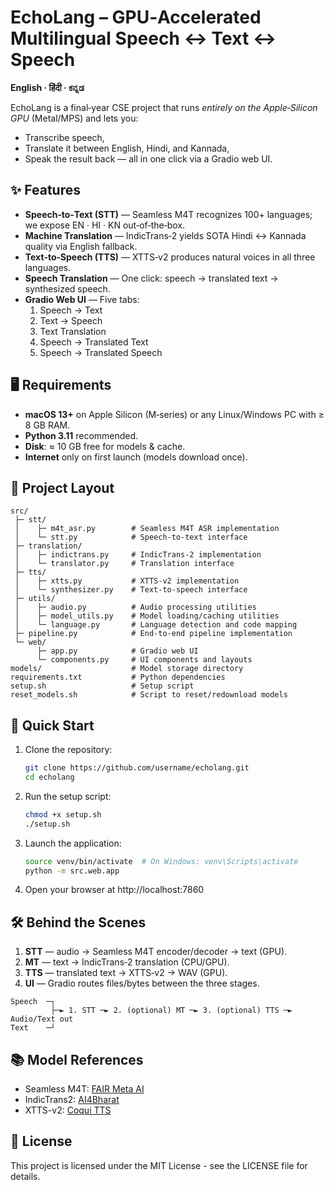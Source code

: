 # EchoLang – GPU‑Accelerated Multilingual Speech ↔ Text ↔ Speech

**English · हिंदी · ಕನ್ನಡ**

EchoLang is a final‑year CSE project that runs *entirely on the Apple‑Silicon GPU* (Metal/MPS) and lets you:
* Transcribe speech,
* Translate it between English, Hindi, and Kannada,
* Speak the result back — all in one click via a Gradio web UI.

## ✨ Features

* **Speech‑to‑Text (STT)** — Seamless M4T recognizes 100+ languages; we expose EN · HI · KN out‑of‑the‑box.
* **Machine Translation** — IndicTrans‑2 yields SOTA Hindi ↔ Kannada quality via English fallback.
* **Text‑to‑Speech (TTS)** — XTTS‑v2 produces natural voices in all three languages.
* **Speech Translation** — One click: speech → translated text → synthesized speech.
* **Gradio Web UI** — Five tabs:
   1. Speech → Text
   2. Text → Speech
   3. Text Translation
   4. Speech → Translated Text
   5. Speech → Translated Speech

## 🖥 Requirements

* **macOS 13+** on Apple Silicon (M‑series) or any Linux/Windows PC with ≥ 8 GB RAM.
* **Python 3.11** recommended.
* **Disk**: ≈ 10 GB free for models & cache.
* **Internet** only on first launch (models download once).

## 📂 Project Layout

```
src/
 ├─ stt/
 │    ├─ m4t_asr.py        # Seamless M4T ASR implementation
 │    └─ stt.py            # Speech-to-text interface
 ├─ translation/
 │    ├─ indictrans.py     # IndicTrans-2 implementation
 │    └─ translator.py     # Translation interface
 ├─ tts/
 │    ├─ xtts.py           # XTTS-v2 implementation
 │    └─ synthesizer.py    # Text-to-speech interface
 ├─ utils/
 │    ├─ audio.py          # Audio processing utilities
 │    ├─ model_utils.py    # Model loading/caching utilities
 │    └─ language.py       # Language detection and code mapping
 ├─ pipeline.py            # End-to-end pipeline implementation
 └─ web/
      ├─ app.py            # Gradio web UI
      └─ components.py     # UI components and layouts
models/                    # Model storage directory
requirements.txt           # Python dependencies
setup.sh                   # Setup script
reset_models.sh            # Script to reset/redownload models
```

## 🚀 Quick Start

1. Clone the repository:
   ```bash
   git clone https://github.com/username/echolang.git
   cd echolang
   ```

2. Run the setup script:
   ```bash
   chmod +x setup.sh
   ./setup.sh
   ```

3. Launch the application:
   ```bash
   source venv/bin/activate  # On Windows: venv\Scripts\activate
   python -m src.web.app
   ```

4. Open your browser at http://localhost:7860

## 🛠 Behind the Scenes

1. **STT** — audio → Seamless M4T encoder/decoder → text (GPU).
2. **MT** — text → IndicTrans‑2 translation (CPU/GPU).
3. **TTS** — translated text → XTTS‑v2 → WAV (GPU).
4. **UI** — Gradio routes files/bytes between the three stages.

```
Speech  ─┐
         ├─► 1. STT ─► 2. (optional) MT ─► 3. (optional) TTS ─► Audio/Text out
Text    ─┘
```

## 📚 Model References

- Seamless M4T: [FAIR Meta AI](https://github.com/facebookresearch/fairseq/tree/main/examples/seamless_communication)
- IndicTrans2: [AI4Bharat](https://github.com/AI4Bharat/IndicTrans2)
- XTTS-v2: [Coqui TTS](https://github.com/coqui-ai/TTS)

## 📝 License

This project is licensed under the MIT License - see the LICENSE file for details.